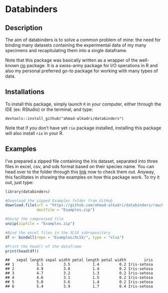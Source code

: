 Databinders
================

## Description

The aim of databinders is to solve a common problem of mine: the need
for binding many datasets containing the experimental data of my many
specimens and recapitulating them into a single dataframe.

Note that this package was basically written as a wrapper of the
well-known [rio](https://cran.r-project.org/web/packages/rio/) package.
It is a swiss-army package for I/O operations in R and also my personal
preferred go-to package for working with many types of data.

## Installations

To install this package, simply launch `R` in your computer, either
through the IDE (ex: RStudio) or the terminal, and type:

`devtools::install_github("ahmad-alkadri/databinders")`

Note that if you don’t have yet `rio` package installed, installing this
package will also install `rio` in your R.

## Examples

I’ve prepared a zipped file containing the Iris dataset, separated into
three files in excel, csv, and ods format based on their species name.
You can head over to the folder through this
[link](https://github.com/ahmad-alkadri/databinders/tree/master/Examples)
now to check them out. Anyway, this facilitates in showing the examples
on how this package work. To try it out, just type:

``` r
library(databinders)

#Download the zipped Examples folder from GitHub
download.file(url = "https://github.com/ahmad-alkadri/databinders/raw/master/Examples.zip", 
              destfile = "Examples.zip")

#Unzip the compressed file
unzip(zipfile = "Examples.zip")

#Bind the excel files in the XLSX subrepository
df <- bindall(repo = "Examples/XLSX/", type = "xlsx")

#Print the head() of the dataframe
print(head(df))
```

    ##   sepal length sepal width petal length petal width        iris
    ## 1          5.1         3.5          1.4         0.2 Iris-setosa
    ## 2          4.9         3.0          1.4         0.2 Iris-setosa
    ## 3          4.7         3.2          1.3         0.2 Iris-setosa
    ## 4          4.6         3.1          1.5         0.2 Iris-setosa
    ## 5          5.0         3.6          1.4         0.2 Iris-setosa
    ## 6          5.4         3.9          1.7         0.4 Iris-setosa
